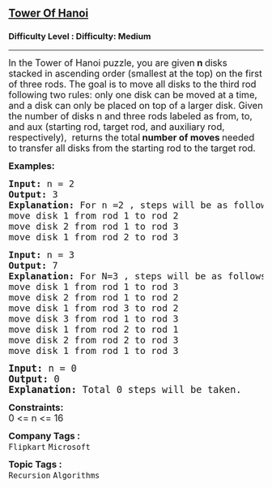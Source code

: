 <h2><a href="https://www.geeksforgeeks.org/problems/tower-of-hanoi-1587115621/1?page=4&difficulty=Medium&status=unsolved&sortBy=submissions">Tower Of Hanoi</a></h2><h3>Difficulty Level : Difficulty: Medium</h3><hr><div class="problems_problem_content__Xm_eO"><p><span style="font-size: 18px;">In the Tower of Hanoi puzzle, you are given<strong> n </strong>disks stacked in ascending order (smallest at the top) on the first of three rods. The goal is to move all disks to the third rod following two rules: only one disk can be moved at a time, and a disk can only be placed on top of a larger disk. Given the number of disks n and three rods labeled as from, to, and aux (starting rod, target rod, and auxiliary rod, respectively),&nbsp; returns the total<strong> number of moves </strong>needed to transfer all disks from the starting rod to the target rod.</span></p>
<p><span style="font-size: 18px;"><strong>Examples:</strong></span></p>
<pre><span style="font-size: 18px;"><strong>Input: </strong>n = 2
<strong>Output: </strong>3<strong>
Explanation: </strong>For n =2 , steps will be as follows in the example and total 3 steps will be taken.<br></span><span style="font-size: 18px;">move disk 1 from rod 1 to rod 2<br></span><span style="font-size: 18px;">move disk 2 from rod 1 to rod 3<br>move disk 1 from rod 2 to rod 3<br></span></pre>
<pre><span style="font-size: 18px;"><strong>Input: </strong>n = 3
<strong>Output: </strong>7<strong>
Explanation: </strong>For N=3 , steps will be as follows in the example and total 7 steps will be taken.<br>move disk 1 from rod 1 to rod 3<br>move disk 2 from rod 1 to rod 2<br>move disk 1 from rod 3 to rod 2<br>move disk 3 from rod 1 to rod 3<br>move disk 1 from rod 2 to rod 1<br>move disk 2 from rod 2 to rod 3<br>move disk 1 from rod 1 to rod 3<br></span></pre>
<pre><span style="font-size: 14pt;"><strong>Input: </strong>n = 0
<strong>Output: </strong>0<strong>
Explanation: </strong>Total 0 steps will be taken.</span></pre>
<p><strong><span style="font-size: 18px;">Constraints:</span></strong><br><span style="font-size: 18px;">0 &lt;= n &lt;= 16</span></p></div><p><span style=font-size:18px><strong>Company Tags : </strong><br><code>Flipkart</code>&nbsp;<code>Microsoft</code>&nbsp;<br><p><span style=font-size:18px><strong>Topic Tags : </strong><br><code>Recursion</code>&nbsp;<code>Algorithms</code>&nbsp;
